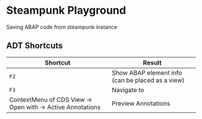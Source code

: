 # Steampunk Playground

Saving ABAP code from steampunk instance

## ADT Shortcuts

| Shortcut | Result |
|-----|-----|
| `F2` | Show ABAP element info  (can be placed as a view) |
| `F3` | Navigate to |
| ContextMenu of CDS View -> Open with -> Active Annotations | Preview Annotations |
